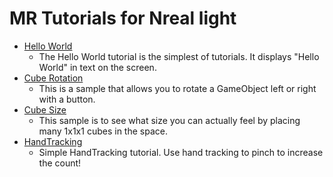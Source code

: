 # MR Tutorials for Nreal light

- [Hello World](https://github.com/karad/mr-tutorials-for-nreal-light/tree/main/HelloWorld)
    - The Hello World tutorial is the simplest of tutorials. It displays "Hello World" in text on the screen.
- [Cube Rotation](https://github.com/karad/mr-tutorials-for-nreal-light/tree/main/CubeRotation)
    - This is a sample that allows you to rotate a GameObject left or right with a button.
- [Cube Size](https://github.com/karad/mr-tutorials-for-nreal-light/tree/main/CubeSize)
    - This sample is to see what size you can actually feel by placing many 1x1x1 cubes in the space.
- [HandTracking](https://github.com/karad/mr-tutorials-for-nreal-light/tree/main/HandTracking)
    - Simple HandTracking tutorial. Use hand tracking to pinch to increase the count!

